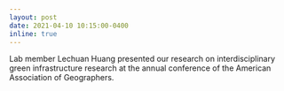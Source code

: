 ```yaml
---
layout: post
date: 2021-04-10 10:15:00-0400
inline: true
---
```


Lab member Lechuan Huang presented our research on interdisciplinary green infrastructure research at the annual conference of the American Association of Geographers.
